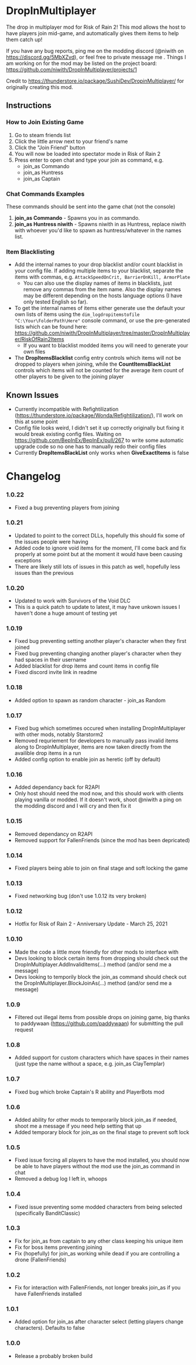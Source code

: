 # DropInMultiplayer
The drop in multiplayer mod for Risk of Rain 2!
This mod allows the host to have players join mid-game, and automatically gives them items to help them catch up!

If you have any bug reports, ping me on the modding discord (@niwith on https://discord.gg/5MbXZvd), or feel free to private message me .
Things I am working on for the mod may be listed on the project board: https://github.com/niwith/DropInMultiplayer/projects/1

Credit to https://thunderstore.io/package/SushiDev/DropinMultiplayer/ for originally creating this mod.

## Instructions
### How to Join Existing Game
1. Go to steam friends list
2. Click the little arrow next to your friend's name
3. Click the "Join Friend" button
4. You will now be loaded into spectator mode in Risk of Rain 2
5. Press enter to open chat and type your join as command, e.g.
    * join_as Commando
    * join_as Huntress
    * join_as Captain

### Chat Commands Examples
These commands should be sent into the game chat (not the console)
1. **join_as Commando** - Spawns you in as commando.
2. **join_as Huntress niwith** - Spawns niwith in as Huntress, replace niwith with whoever you'd like to spawn as huntress/whatever in the names list. 

### Item Blacklisting
* Add the internal names to your drop blacklist and/or count blacklist in your config file. If adding multiple items to your blacklist, separate the items with commas, e.g. ```AttackSpeedOnCrit, BarrierOnKill, ArmorPlate```
   * You can also use the display names of items in blacklists, just remove any commas from the item name. Also the display names may be different depending on the hosts language options (I have only tested English so far).  
* To get the internal names of items either generate use the default your own lists of items using the ```dim_logdropitemstofile "C:\Your\FolderPath\Here"``` console command, or use the pre-generated lists which can be found here: https://github.com/niwith/DropInMultiplayer/tree/master/DropInMultiplayer/RiskOfRain2Items
   * If you want to blacklist modded items you will need to generate your own files
* The **DropItemsBlacklist** config entry controls which items will not be dropped to players when joining, while the **CountItemsBlackList** controls which items will not be counted for the average item count of other players to be given to the joining player

## Known Issues
* Currently incompatible with Refightilization (https://thunderstore.io/package/Wonda/Refightilization/), I'll work on this at some point
* Config file looks weird, I didn't set it up correctly originally but fixing it would break existing config files. Waiting on https://github.com/BepInEx/BepInEx/pull/267 to write some automatic upgrade code so no one has to manually redo their config files
* Currently **DropItemsBlackList** only works when **GiveExactItems** is false

# Changelog
### 1.0.22
* Fixed a bug preventing players from joining

### 1.0.21
* Updated to point to the correct DLLs, hopefully this should fix some of the issues people were having
* Added code to ignore void items for the moment, I'll come back and fix properly at some point but at the moment it would have been causing exceptions
* There are likely still lots of issues in this patch as well, hopefully less issues than the previous

### 1.0.20
* Updated to work with Survivors of the Void DLC
* This is a quick patch to update to latest, it may have unkown issues I haven't done a huge amount of testing yet

### 1.0.19
* Fixed bug preventing setting another player's character when they first joined
* Fixed bug preventing changing another player's character when they had spaces in their username
* Added blacklist for drop items and count items in config file
* Fixed discord invite link in readme

### 1.0.18
* Added option to spawn as random character - join_as Random

### 1.0.17
* Fixed bug which sometimes occured when installing DropInMultiplayer with other mods, notably Starstorm2
* Removed requriement for developers to manually pass invalid items along to DropInMultiplayer, items are now taken directly from the availible drop items in a run
* Added config option to enable join as heretic (off by default)

### 1.0.16
* Added dependancy back for R2API
* Only host should need the mod now, and this should work with clients playing vanilla or modded. If it doesn't work, shoot @niwith a ping on the modding discord and I will cry and then fix it

### 1.0.15
* Removed dependancy on R2API
* Removed support for FallenFriends (since the mod has been depricated)

### 1.0.14
* Fixed players being able to join on final stage and soft locking the game

### 1.0.13
* Fixed networking bug (don't use 1.0.12 its very broken)

### 1.0.12
* Hotfix for Risk of Rain 2 - Anniversary Update - March 25, 2021 

### 1.0.10
* Made the code a little more friendly for other mods to interface with
* Devs looking to block certain items from dropping should check out the DropInMultiplayer.AddInvalidItems(...) method (and/or send me a message) 
* Devs looking to temporily block the join_as command should check out the DropInMultiplayer.BlockJoinAs(...) method (and/or send me a message)

### 1.0.9
* Filtered out illegal items from possible drops on joining game, big thanks to paddywaan (https://github.com/paddywaan) for submitting the pull request

### 1.0.8
* Added support for custom characters which have spaces in their names (just type the name without a space, e.g. join_as ClayTemplar)

### 1.0.7
* Fixed bug which broke Captain's R ability and PlayerBots mod

### 1.0.6
* Added ability for other mods to temporarily block join_as if needed, shoot me a message if you need help setting that up
* Added temporary block for join_as on the final stage to prevent soft lock

### 1.0.5
* Fixed issue forcing all players to have the mod installed, you should now be able to have players without the mod use the join_as command in chat
* Removed a debug log I left in, whoops

### 1.0.4
* Fixed issue preventing some modded characters from being selected (specifically BanditClassic)

### 1.0.3
* Fix for join_as from captain to any other class keeping his unique item
* Fix for boss items preventing joining
* Fix (hopefully) for join_as working while dead if you are controlling a drone (FallenFriends)

### 1.0.2
* Fix for interaction with FallenFriends, not longer breaks join_as if you have FallenFriends installed

### 1.0.1
* Added option for join_as after character select (letting players change characters). Defaults to false

### 1.0.0
* Release a probably broken build
